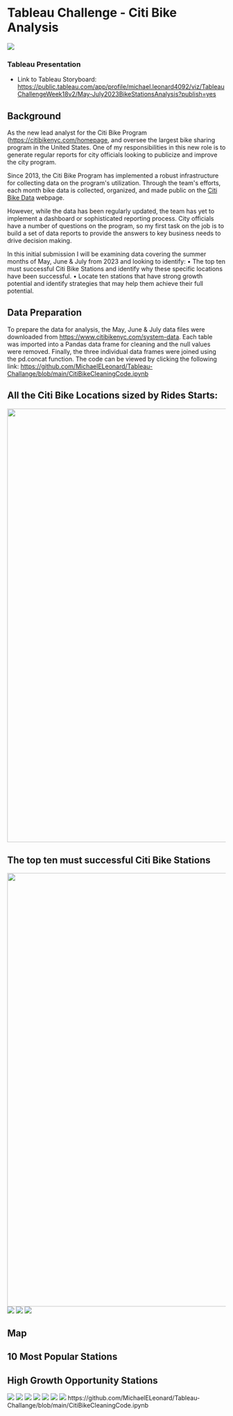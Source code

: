 # Tableau Challenge - Citi Bike Analysis

<img src="ReadME Pictures/Opening Pic.png">


### Tableau Presentation

* Link to Tableau Storyboard: https://public.tableau.com/app/profile/michael.leonard4092/viz/TableauChallengeWeek18v2/May-July2023BikeStationsAnalysis?publish=yes

## Background

As the new lead analyst for the Citi Bike Program (https://citibikenyc.com/homepage, and oversee the largest bike sharing program in the United States. One of my responsibilities in this new role is to generate regular reports for city officials looking to publicize and improve the city program.

Since 2013, the Citi Bike Program has implemented a robust infrastructure for collecting data on the program's utilization. Through the team's efforts, each month bike data is collected, organized, and made public on the [Citi Bike Data](https://www.citibikenyc.com/system-data) webpage.

However, while the data has been regularly updated, the team has yet to implement a dashboard or sophisticated reporting process. City officials have a number of questions on the program, so my first task on the job is to build a set of data reports to provide the answers to key business needs to drive decision making. 

In this initial submission I will be examining data covering the summer months of May, June & July from 2023 and looking to identify: 
•	The top ten must successful Citi Bike Stations and identify why these specific locations have been successful.
•	Locate ten stations that have strong growth potential and identify strategies that may help them achieve their full potential.        

## Data Preparation
To prepare the data for analysis, the May, June & July data files were downloaded from https://www.citibikenyc.com/system-data.  Each table was imported into a Pandas data frame for cleaning and the null values were removed. Finally, the three individual data frames were joined using the pd.concat function. The code can be viewed by clicking the following link: https://github.com/MichaelELeonard/Tableau-Challange/blob/main/CitiBikeCleaningCode.ipynb

## All the Citi Bike Locations sized by Rides Starts:    

<img src="ReadME Pictures/All Stations by Size.png" width="1000" height="1000">

## The top ten must successful Citi Bike Stations 

<img src="ReadME Pictures/Top 10 Bike Stations.png" width="1000" height="1000">

<img src="ReadME Pictures/Top 10 Bike Stations by Month & Bike Type.png">

<img src="ReadME Pictures/Top 10 Bike Stations Map.png">

<img src="ReadME Pictures/Top 10 Bike Stations Peak Times.png">



## Map



## 10 Most Popular Stations

## High Growth Opportunity Stations    



<img src="ReadME Pictures/10 Growth Opportunity Stations by Month and Bike Type.png">
<img src="ReadME Pictures/10 Most Popular Dashboard.png">
<img src="ReadME Pictures/All Stations by Size.png">
<img src="ReadME Pictures/Bike Stations with Strong Growth Opportunity Map.png">
<img src="ReadME Pictures/Most Popular Starting Points.png">
<img src="ReadME Pictures/Strong Growth Opportunity Dashboard.png">
<img src="ReadME Pictures/Top 10 Bike Stations Map.png">
https://github.com/MichaelELeonard/Tableau-Challange/blob/main/CitiBikeCleaningCode.ipynb





